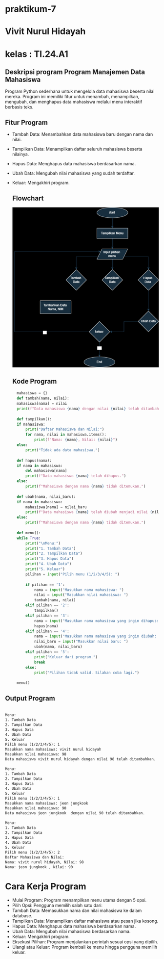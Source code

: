 # praktikum-7
# Vivit Nurul Hidayah
# kelas : TI.24.A1

## Deskripsi program Program Manajemen Data Mahasiswa
Program Python sederhana untuk mengelola data mahasiswa beserta nilai mereka. Program ini memiliki fitur untuk menambah, menampilkan, mengubah, dan menghapus data mahasiswa melalui menu interaktif berbasis teks.

## Fitur Program 
- Tambah Data: Menambahkan data mahasiswa baru dengan nama dan nilai.
- Tampilkan Data: Menampilkan daftar seluruh mahasiswa beserta nilainya.
- Hapus Data: Menghapus data mahasiswa berdasarkan nama.
- Ubah Data: Mengubah nilai mahasiswa yang sudah terdaftar.
- Keluar: Mengakhiri program.

  ## Flowchart
  ![Flowchart](https://github.com/vivitnh23/praktikum-7/blob/main/flowchar.drawio.png?raw=true)

  ## Kode Program
  ```python
	mahasiswa = {}
	def tambah(nama, nilai):
    mahasiswa[nama] = nilai
    print(f"Data mahasiswa {nama} dengan nilai {nilai} telah ditambahkan.")
    
	def tampilkan():
    if mahasiswa:
        print("Daftar Mahasiswa dan Nilai:")
        for nama, nilai in mahasiswa.items():
            print(f"Nama: {nama}, Nilai: {nilai}")
    else:
        print("Tidak ada data mahasiswa.")

	def hapus(nama):
    if nama in mahasiswa:
        del mahasiswa[nama]
        print(f"Data mahasiswa {nama} telah dihapus.")
    else:
        print(f"Mahasiswa dengan nama {nama} tidak ditemukan.")

	def ubah(nama, nilai_baru):
    if nama in mahasiswa:
        mahasiswa[nama] = nilai_baru
        print(f"Data mahasiswa {nama} telah diubah menjadi nilai {nilai_baru}.")
    else:
        print(f"Mahasiswa dengan nama {nama} tidak ditemukan.")

	def menu():
    while True:
        print("\nMenu:")
        print("1. Tambah Data")
        print("2. Tampilkan Data")
        print("3. Hapus Data")
        print("4. Ubah Data")
        print("5. Keluar")
        pilihan = input("Pilih menu (1/2/3/4/5): ")

        if pilihan == '1':
            nama = input("Masukkan nama mahasiswa: ")
            nilai = input("Masukkan nilai mahasiswa: ")
            tambah(nama, nilai)
        elif pilihan == '2':
            tampilkan()
        elif pilihan == '3':
            nama = input("Masukkan nama mahasiswa yang ingin dihapus: ")
            hapus(nama)
        elif pilihan == '4':
            nama = input("Masukkan nama mahasiswa yang ingin diubah: ")
            nilai_baru = input("Masukkan nilai baru: ")
            ubah(nama, nilai_baru)
        elif pilihan == '5':
            print("Keluar dari program.")
            break
        else:
            print("Pilihan tidak valid. Silakan coba lagi.")

  	menu()
  ```

## Output Program
````

Menu:
1. Tambah Data
2. Tampilkan Data
3. Hapus Data
4. Ubah Data
5. Keluar
Pilih menu (1/2/3/4/5): 1
Masukkan nama mahasiswa: vivit nurul hidayah
Masukkan nilai mahasiswa: 98
Data mahasiswa vivit nurul hidayah dengan nilai 98 telah ditambahkan.

Menu:
1. Tambah Data
2. Tampilkan Data
3. Hapus Data
4. Ubah Data
5. Keluar
Pilih menu (1/2/3/4/5): 1
Masukkan nama mahasiswa: jeon jungkook 
Masukkan nilai mahasiswa: 90
Data mahasiswa jeon jungkook  dengan nilai 90 telah ditambahkan.

Menu:
1. Tambah Data
2. Tampilkan Data
3. Hapus Data
4. Ubah Data
5. Keluar
Pilih menu (1/2/3/4/5): 2
Daftar Mahasiswa dan Nilai:
Nama: vivit nurul hidayah, Nilai: 98
Nama: jeon jungkook , Nilai: 90

````
# Cara Kerja Program
- Mulai Program: Program menampilkan menu utama dengan 5 opsi.
- Pilih Opsi: Pengguna memilih salah satu dari:
- Tambah Data: Memasukkan nama dan nilai mahasiswa ke dalam database.
- Tampilkan Data: Menampilkan daftar mahasiswa atau pesan jika kosong.
- Hapus Data: Menghapus data mahasiswa berdasarkan nama.
- Ubah Data: Mengubah nilai mahasiswa berdasarkan nama.
- Keluar: Mengakhiri program.
- Eksekusi Pilihan: Program menjalankan perintah sesuai opsi yang dipilih.
- Ulangi atau Keluar: Program kembali ke menu hingga pengguna memilih keluar.

  
  
